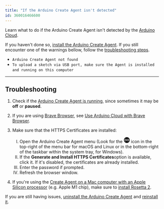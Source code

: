 ```yaml
---
title: "If the Arduino Create Agent isn't detected"
id: 360016466600
---
```


Learn what to do if the Arduino Create Agent isn't detected by the [Arduino Cloud](https://cloud.arduino.cc/).

If you haven't done so, [install the Arduino Create Agent](https://create.arduino.cc/getting-started/plugin/welcome). If you still encounter one of the warnings bellow, follow the [troubleshooting steps](#troubleshooting).

* `Arduino Create Agent not found`
* `To upload a sketch via USB port, make sure the Agent is installed and running on this computer`

---

<a id="troubleshooting"></a>

## Troubleshooting

1. Check if the [Arduino Create Agent is running](https://support.arduino.cc/hc/en-us/articles/4980687506844-Check-if-the-Arduino-Create-Agent-is-installed-and-running), since sometimes it may be **off** or **paused**.

2. If you are using [Brave Browser](https://brave.com/), see [Use Arduino Cloud with Brave Browser](https://support.arduino.cc/hc/en-us/articles/10482021304988-Use-Arduino-Cloud-with-Brave-Browser).

3. Make sure that the HTTPS Certificates are installed:
    <ol type="I">
      <li>Open the Arduino Create Agent menu (Look for the <img src="img/create-agent-logo-mac.png" alt="Arduino Create Agent icon"> icon in the top-right of the menu bar for macOS and Linux or in the bottom-right of the taskbar within the system tray, for Windows).</li>
      <li>If the <b>Generate and Install HTTPS Certificates</b>option is available, click it. If it's disabled, the certificates are already installed.</li>
      <li>Enter the password if prompted.</li>
      <li>Refresh the browser window.</li>
    </ol>

4. If you're using the [Create Agent on a Mac computer with an Apple Silicon processor](https://github.com/arduino/arduino-create-agent#apple-m1-support) (e.g. Apple M1 chip), make sure to [install Rosetta 2](https://support.apple.com/en-us/HT211861).

If you are still having issues, [uninstall the Arduino Create Agent](https://support.arduino.cc/hc/en-us/articles/360014869840) and [reinstall it](https://create.arduino.cc/getting-started/plugin/welcome).
